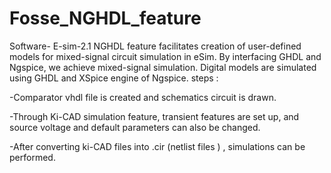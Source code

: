 # Fosse_NGHDL_feature
Software- E-sim-2.1
NGHDL feature facilitates creation of user-defined models for mixed-signal circuit simulation in eSim. By interfacing GHDL and Ngspice, we achieve mixed-signal simulation.
Digital models are simulated using GHDL and XSpice engine of Ngspice.
steps :

-Comparator vhdl file is created and schematics circuit is drawn.

-Through Ki-CAD simulation feature, transient features are set up, and source voltage and default parameters can also be changed.

-After converting ki-CAD files into .cir (netlist files ) , simulations can be performed. 


